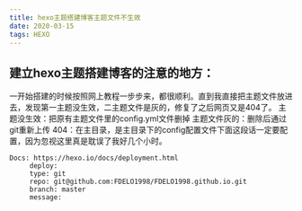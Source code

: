 ```yaml
---
title: hexo主题搭建博客主题文件不生效
date: 2020-03-15
tags: HEXO
---
```


## 建立hexo主题搭建博客的注意的地方：
一开始搭建的时候按照网上教程一步步来，都很顺利。直到我直接把主题文件放进去，发现第一主题没生效，二主题文件是灰的，修复了之后网页又是404了。
主题没生效：把原有主题文件里的config.yml文件删掉
主题文件灰的：删除后通过git重新上传
404：在主目录，是主目录下的config配置文件下面这段话一定要配置，因为忽视这里真是耽误了我好几个小时。
```
Docs: https://hexo.io/docs/deployment.html 
     deploy: 
     type: git 
     repo: git@github.com:FDELO1998/FDELO1998.github.io.git 
     branch: master 
     message:
```

